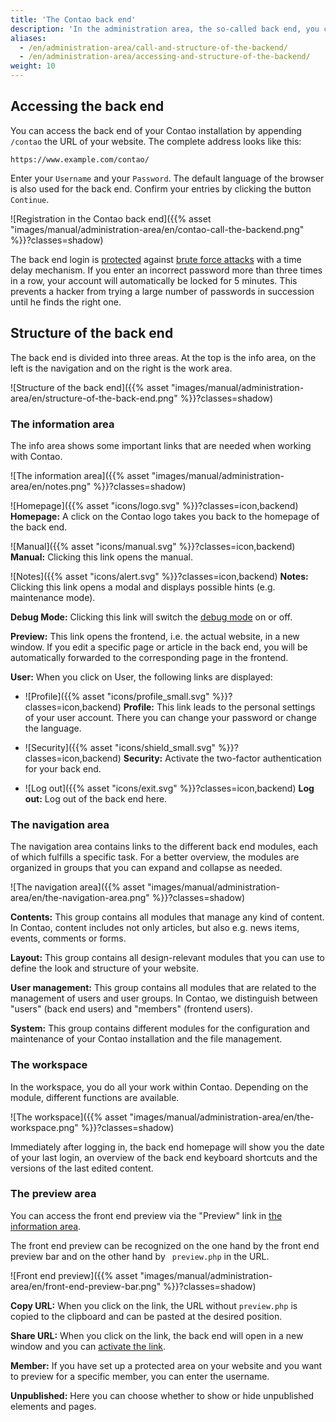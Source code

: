 ```yaml
---
title: 'The Contao back end'
description: 'In the administration area, the so-called back end, you can do all the work related to the administration of your website.'
aliases:
  - /en/administration-area/call-and-structure-of-the-backend/
  - /en/administration-area/accessing-and-structure-of-the-backend/
weight: 10
---
```


## Accessing the back end

You can access the back end of your Contao installation by appending `/contao` the URL of your website. The complete 
address looks like this:

`https://www.example.com/contao/`

Enter your `Username` and your `Password`. The default language of the browser is also used for the back end. Confirm 
your entries by clicking the button `Continue`.

![Registration in the Contao back end]({{% asset "images/manual/administration-area/en/contao-call-the-backend.png" %}}?classes=shadow)

The back end login is [protected](https://en.wikipedia.org/wiki/Brute-force_search) against [brute force attacks](https://en.wikipedia.org/wiki/Brute-force_attack) with a time delay mechanism. If you enter an 
incorrect password more than three times in a row, your account will automatically be locked for 5 minutes. This 
prevents a hacker from trying a large number of passwords in succession until he finds the right one.


## Structure of the back end

The back end is divided into three areas. At the top is the info area, on the left is the navigation and on the right is 
the work area.

![Structure of the back end]({{% asset "images/manual/administration-area/en/structure-of-the-back-end.png" %}}?classes=shadow)


### The information area

The info area shows some important links that are needed when working with Contao.

![The information area]({{% asset "images/manual/administration-area/en/notes.png" %}}?classes=shadow)

![Homepage]({{% asset "icons/logo.svg" %}}?classes=icon,backend) **Homepage:** A click on the Contao logo takes you 
back to the homepage of the back end.

![Manual]({{% asset "icons/manual.svg" %}}?classes=icon,backend) **Manual:** Clicking this link opens the manual.

![Notes]({{% asset "icons/alert.svg" %}}?classes=icon,backend) **Notes:** Clicking this link opens a modal and displays 
possible hints (e.g. maintenance mode).

**Debug Mode:** Clicking this link will switch the [debug mode](/en/system/debug-mode/) on or off.

**Preview:** This link opens the frontend, i.e. the actual website, in a new window. If you edit a specific page or 
article in the back end, you will be automatically forwarded to the corresponding page in the frontend.

**User:** When you click on User, the following links are displayed:

  + ![Profile]({{% asset "icons/profile_small.svg" %}}?classes=icon,backend) **Profile:** This link leads to the 
  personal settings of your user account. There you can change your password or change the language.

  + ![Security]({{% asset "icons/shield_small.svg" %}}?classes=icon,backend) **Security:** Activate the two-factor 
  authentication for your back end.

  + ![Log out]({{% asset "icons/exit.svg" %}}?classes=icon,backend) **Log out:** Log out of the back end here.

  
### The navigation area

The navigation area contains links to the different back end modules, each of which fulfills a specific task. For a 
better overview, the modules are organized in groups that you can expand and collapse as needed.

![The navigation area]({{% asset "images/manual/administration-area/en/the-navigation-area.png" %}}?classes=shadow)

**Contents:** This group contains all modules that manage any kind of content. In Contao, content includes not only 
articles, but also e.g. news items, events, comments or forms.

**Layout:** This group contains all design-relevant modules that you can use to define the look and structure of your 
website.

**User management:** This group contains all modules that are related to the management of users and user groups. In 
Contao, we distinguish between "users" (back end users) and "members" (frontend users).

**System:** This group contains different modules for the configuration and maintenance of your Contao installation and 
the file management.


### The workspace

In the workspace, you do all your work within Contao. Depending on the module, different functions are available.

![The workspace]({{% asset "images/manual/administration-area/en/the-workspace.png" %}}?classes=shadow)

Immediately after logging in, the back end homepage will show you the date of your last login, an overview of the back 
end keyboard shortcuts and the versions of the last edited content.


### The preview area

You can access the front end preview via the "Preview" link in [the information area](#the-information-area).

The front end preview can be recognized on the one hand by the front end preview bar and on the other hand by `
preview.php` in the URL.

![Front end preview]({{% asset "images/manual/administration-area/en/front-end-preview-bar.png" %}}?classes=shadow)

**Copy URL:** When you click on the link, the URL without `preview.php` is copied to the clipboard and can be pasted at 
the desired position.

**Share URL:** When you click on the link, the back end will open in a new window and you can [activate the link](../../system/preview-links/).

**Member:** If you have set up a protected area on your website and you want to preview for a specific
member, you can enter the username.

**Unpublished:** Here you can choose whether to show or hide unpublished elements and pages.